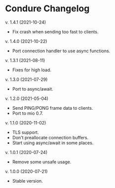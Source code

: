 Condure Changelog
=================

v. 1.4.1 (2021-10-24)

  * Fix crash when sending too fast to clients.

v. 1.4.0 (2021-10-22)

  * Port connection handler to use async functions.

v. 1.3.1 (2021-08-11)

  * Fixes for high load.

v. 1.3.0 (2021-07-29)

  * Port to async/await.

v. 1.2.0 (2021-05-04)

  * Send PING/PONG frame data to clients.
  * Port to mio 0.7.

v. 1.1.0 (2020-11-02)

  * TLS support.
  * Don't preallocate connection buffers.
  * Start using async/await in some places.

v. 1.0.1 (2020-07-24)

  * Remove some unsafe usage.

v. 1.0.0 (2020-07-21)

  * Stable version.
